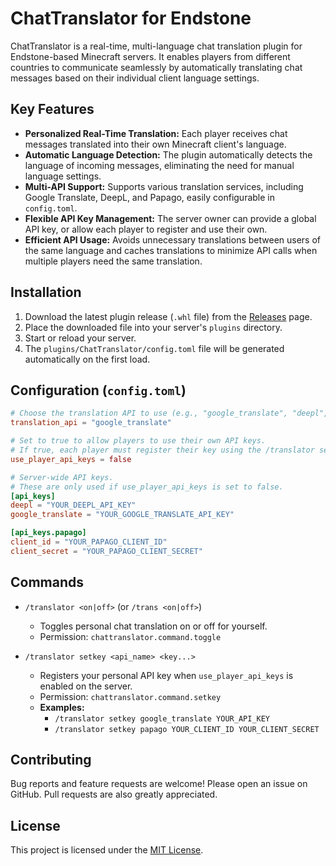# ChatTranslator for Endstone

ChatTranslator is a real-time, multi-language chat translation plugin for Endstone-based Minecraft servers. It enables players from different countries to communicate seamlessly by automatically translating chat messages based on their individual client language settings.

## Key Features

- **Personalized Real-Time Translation:** Each player receives chat messages translated into their own Minecraft client's language.
- **Automatic Language Detection:** The plugin automatically detects the language of incoming messages, eliminating the need for manual language settings.
- **Multi-API Support:** Supports various translation services, including Google Translate, DeepL, and Papago, easily configurable in `config.toml`.
- **Flexible API Key Management:** The server owner can provide a global API key, or allow each player to register and use their own.
- **Efficient API Usage:** Avoids unnecessary translations between users of the same language and caches translations to minimize API calls when multiple players need the same translation.

## Installation

1.  Download the latest plugin release (`.whl` file) from the [Releases](https://github.com/your-repo/ChatTranslator/releases) page.
2.  Place the downloaded file into your server's `plugins` directory.
3.  Start or reload your server.
4.  The `plugins/ChatTranslator/config.toml` file will be generated automatically on the first load.

## Configuration (`config.toml`)

```toml
# Choose the translation API to use (e.g., "google_translate", "deepl", "papago").
translation_api = "google_translate"

# Set to true to allow players to use their own API keys.
# If true, each player must register their key using the /translator setkey command.
use_player_api_keys = false

# Server-wide API keys.
# These are only used if use_player_api_keys is set to false.
[api_keys]
deepl = "YOUR_DEEPL_API_KEY"
google_translate = "YOUR_GOOGLE_TRANSLATE_API_KEY"

[api_keys.papago]
client_id = "YOUR_PAPAGO_CLIENT_ID"
client_secret = "YOUR_PAPAGO_CLIENT_SECRET"
```

## Commands

-   `/translator <on|off>` (or `/trans <on|off>`)
    -   Toggles personal chat translation on or off for yourself.
    -   Permission: `chattranslator.command.toggle`

-   `/translator setkey <api_name> <key...>`
    -   Registers your personal API key when `use_player_api_keys` is enabled on the server.
    -   Permission: `chattranslator.command.setkey`
    -   **Examples:**
        -   `/translator setkey google_translate YOUR_API_KEY`
        -   `/translator setkey papago YOUR_CLIENT_ID YOUR_CLIENT_SECRET`

## Contributing

Bug reports and feature requests are welcome! Please open an issue on GitHub. Pull requests are also greatly appreciated.

## License

This project is licensed under the [MIT License](LICENSE).

